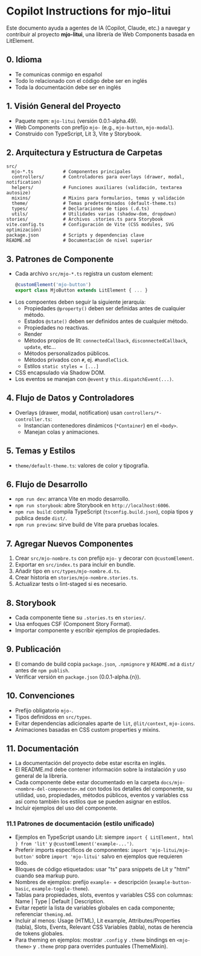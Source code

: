 # Copilot Instructions for mjo-litui

Este documento ayuda a agentes de IA (Copilot, Claude, etc.) a navegar y contribuir al proyecto **mjo-litui**, una librería de Web Components basada en LitElement.

## 0. Idioma

- Te comunicas conmigo en español
- Todo lo relacionado con el código debe ser en inglés
- Toda la documentación debe ser en inglés

## 1. Visión General del Proyecto

- Paquete npm: `mjo-litui` (versión 0.0.1-alpha.49).
- Web Components con prefijo `mjo-` (e.g., `mjo-button`, `mjo-modal`).
- Construido con TypeScript, Lit 3, Vite y Storybook.

## 2. Arquitectura y Estructura de Carpetas

```
src/
  mjo-*.ts           # Componentes principales
  controllers/       # Controladores para overlays (drawer, modal, notification)
  helpers/           # Funciones auxiliares (validación, textarea autosize)
  mixins/            # Mixins para formularios, temas y validación
  theme/             # Temas predeterminados (default-theme.ts)
  types/             # Declaraciones de tipos (.d.ts)
  utils/             # Utilidades varias (shadow-dom, dropdown)
stories/             # Archivos .stories.ts para Storybook
vite.config.ts       # Configuración de Vite (CSS modules, SVG optimización)
package.json         # Scripts y dependencias clave
README.md            # Documentación de nivel superior
``` 

## 3. Patrones de Componente

- Cada archivo `src/mjo-*.ts` registra un custom element:
  ```ts
  @customElement('mjo-button')
  export class MjoButton extends LitElement { ... }
  ```
- Los compoentes deben seguir la siguiente jerarquía:
    - Propiedades `@property()` deben ser definidas antes de cualquier método.
    - Estados `@state()` deben ser definidos antes de cualquier método.
    - Propiedades no reactivas.
    - Render
    - Métodos propios de lit: `connectedCallback`, `disconnectedCallback`, `update`, etc...
    - Métodos personalizados públicos.
    - Métodos privados con `#`, ej. `#handleClick`.
    - Estilos `static styles = [...]`
- CSS encapsulado vía Shadow DOM.
- Los eventos se manejan con `@event` y `this.dispatchEvent(...)`.

## 4. Flujo de Datos y Controladores

- Overlays (drawer, modal, notification) usan `controllers/*-controller.ts`:
  - Instancian contenedores dinámicos (`*Container`) en el `<body>`.
  - Manejan colas y animaciones.

## 5. Temas y Estilos

- `theme/default-theme.ts`: valores de color y tipografía.

## 6. Flujo de Desarrollo

- `npm run dev`: arranca Vite en modo desarrollo.
- `npm run storybook`: abre Storybook en `http://localhost:6006`.
- `npm run build`: compila TypeScript (`tsconfig.build.json`), copia tipos y publica desde `dist/`.
- `npm run preview`: sirve build de Vite para pruebas locales.

## 7. Agregar Nuevos Componentes

1. Crear `src/mjo-nombre.ts` con prefijo `mjo-` y decorar con `@customElement`.
2. Exportar en `src/index.ts` para incluir en bundle.
3. Añadir tipo en `src/types/mjo-nombre.d.ts`.
4. Crear historia en `stories/mjo-nombre.stories.ts`.
5. Actualizar tests o lint-staged si es necesario.

## 8. Storybook

- Cada componente tiene su `.stories.ts` en `stories/`.
- Usa enfoques CSF (Component Story Format).
- Importar componente y escribir ejemplos de propiedades.

## 9. Publicación

- El comando de build copia `package.json`, `.npmignore` y `README.md` a `dist/` antes de `npm publish`.
- Verificar versión en `package.json` (0.0.1-alpha.{n}).

## 10. Convenciones

- Prefijo obligatorio `mjo-`.
- Tipos definidoss en `src/types`.
- Evitar dependencias adicionales aparte de `lit`, `@lit/context`, `mjo-icons`.
- Animaciones basadas en CSS custom properties y mixins.

## 11. Documentación

- La documentación del proyecto debe estar escrita en inglés.
- El README.md debe contener información sobre la instalación y uso general de la librería.
- Cada componente debe estar documentado en la carpeta `docs/mjo-<nombre-del-componente>.md` con todos los detalles del componente, su utilidad, uso, propiedades, métodos públicos, eventos y variables css así como también los estilos que se pueden asignar en estilos.
- Incluir ejemplos del uso del componente.

### 11.1 Patrones de documentación (estilo unificado)

- Ejemplos en TypeScript usando Lit: siempre `import { LitElement, html } from 'lit'` y `@customElement('example-...')`.
- Preferir imports específicos de componentes: `import 'mjo-litui/mjo-button'` sobre `import 'mjo-litui'` salvo en ejemplos que requieren todo.
- Bloques de código etiquetados: usar "ts" para snippets de Lit y "html" cuando sea markup puro.
- Nombres de ejemplos: prefijo `example-` + descripción (`example-button-basic`, `example-toggle-theme`).
- Tablas para propiedades, slots, eventos y variables CSS con columnas: Name | Type | Default | Description.
- Evitar repetir la lista de variables globales en cada componente; referenciar `theming.md`.
- Incluir al menos: Usage (HTML), Lit example, Attributes/Properties (tabla), Slots, Events, Relevant CSS Variables (tabla), notas de herencia de tokens globales.
- Para theming en ejemplos: mostrar `.config` y `.theme` bindings en `<mjo-theme>` y `.theme` prop para overrides puntuales (ThemeMixin).